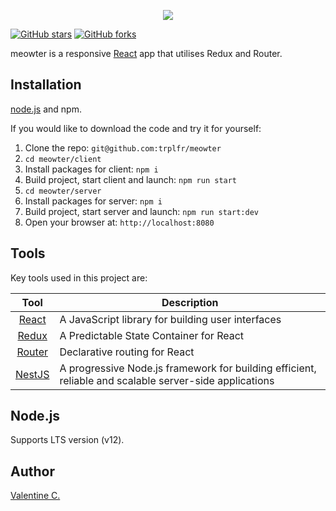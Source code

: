 <p align="center">
  <img src="https://i.imgur.com/mhRDVJP.png">
</p>

[![GitHub stars](https://img.shields.io/github/stars/trplfr/meowter.svg?style=flat-square)](https://github.com/trplfr/meowter/stargazers)
[![GitHub forks](https://img.shields.io/github/forks/trplfr/meowter.svg?style=flat-square)](https://github.com/trplfr/meowter/network)

meowter is a responsive [React](https://reactjs.org/) app that utilises Redux and Router.

<!-- ![] -->

## Installation
[node.js](http://nodejs.org/download/) and npm.

If you would like to download the code and try it for yourself:

1. Clone the repo: `git@github.com:trplfr/meowter`
2. `cd meowter/client`
2. Install packages for client: `npm i`
3. Build project, start client and launch: `npm run start`
2. `cd meowter/server`
2. Install packages for server: `npm i`
3. Build project, start server and launch: `npm run start:dev`
4. Open your browser at: `http://localhost:8080`

## Tools
Key tools used in this project are:

| Tool             | Description   |
| :-------------:|--------------|
| [React](https://reactjs.org/) | A JavaScript library for building user interfaces |
| [Redux](https://redux.js.org/) | A Predictable State Container for React |
| [Router](https://github.com/ReactTraining/react-router) | Declarative routing for React |
| [NestJS](https://github.com/ReactTraining/react-router) | A progressive Node.js framework for building efficient, reliable and scalable server-side applications |

## Node.js
Supports LTS version (v12).

## Author
[Valentine C.](https://github.com/trplfr)
